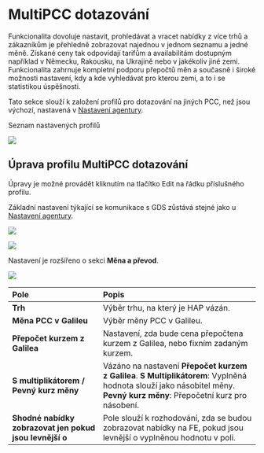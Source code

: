 # MultiPCC dotazování

Funkcionalita dovoluje nastavit, prohledávat a vracet nabídky z více trhů a zákazníkům je přehledně zobrazovat najednou v jednom seznamu a jedné měně. Získané ceny tak odpovídají tarifům a availabilitám dostupným například v Německu, Rakousku, na Ukrajině nebo v jakékoliv jiné zemi. Funkcionalita zahrnuje kompletní podporu přepočtů měn a současně i široké možnosti nastavení, kdy a kde vyhledávat pro kterou zemi, a to i se statistikou úspěšnosti.

Tato sekce slouží k založení profilů pro dotazování na jiných PCC, než jsou výchozí, nastavená v [Nastavení agentury](https://bo.golibe.com/help/cz/Nastaveniagentury.html).

Seznam nastavených profilů

![](https://bo.golibe.com/help/cz/lib/NewItem242.png)

## Úprava profilu MultiPCC dotazování

Úpravy je možné provádět kliknutím na tlačítko Edit na řádku příslušného profilu.

Základní nastavení týkající se komunikace s GDS zůstává stejné jako u [Nastavení agentury](https://bo.golibe.com/help/cz/Nastaveniagentury.html).

![](https://bo.golibe.com/help/cz/lib/NewItem243.png)

![](https://bo.golibe.com/help/cz/lib/NewItem244.png)

Nastavení je rozšířeno o sekci **Měna a převod**.

![](https://bo.golibe.com/help/cz/lib/NewItem245.png)

| Pole | Popis |
| :--- | :--- |
| **Trh** | Výběr trhu, na který je HAP vázán. |
| **Měna PCC v Galileu** | Výběr měny PCC v Galileu. |
| **Přepočet kurzem z Galilea** | Nastavení, zda bude cena přepočtena kurzem z Galilea, nebo fixním zadaným kurzem. |
| **S multiplikátorem / Pevný kurz měny** | Vázáno na nastavení **Přepočet kurzem z Galilea**. **S Multiplikátorem**: Vyplněná hodnota slouží jako násobitel měny. **Pevný kurz měny**: Přepočetní kurz pro násobení. |
| **Shodné nabídky zobrazovat jen pokud jsou levnější o** | Pole slouží k rozhodování, zda se budou zobrazovat nabídky na FE, pokud jsou levnější o vyplněnou hodnotu v poli. |


